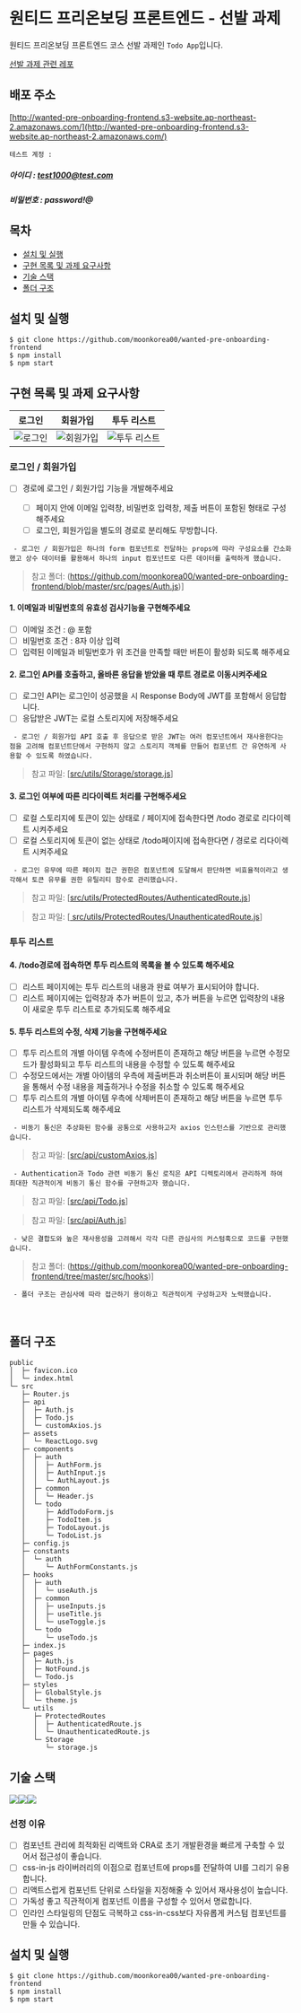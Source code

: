 # 원티드 프리온보딩 프론트엔드 - 선발 과제

원티드 프리온보딩 프론트엔드 코스 선발 과제인 `Todo App`입니다.

[선발 과제 관련 레포](https://github.com/walking-sunset/selection-task)

## **배포 주소**

[http://wanted-pre-onboarding-frontend.s3-website.ap-northeast-2.amazonaws.com/](http://wanted-pre-onboarding-frontend.s3-website.ap-northeast-2.amazonaws.com/)

`테스트 계정 :`

##### 아이디 : test1000@test.com

##### 비밀번호 : password!@

## 목차

- [설치 및 실행](#설치및실행)
- [구현 목록 및 과제 요구사항](#구현목록및과제요구사항)
- [기술 스택](#기술스택)
- [폴더 구조](#폴더구조)

## **설치 및 실행**

```
$ git clone https://github.com/moonkorea00/wanted-pre-onboarding-frontend
$ npm install
$ npm start
```

## 구현 목록 및 과제 요구사항
  
|                                                        로그인                                                         |                                                     회원가입                                                     |                                                   투두 리스트                                                    |
| :-------------------------------------------------------------------------------------------------------------------: | :--------------------------------------------------------------------------------------------------------------: | :------------------------------------------------------------------------------------------------------------: |
|    ![로그인](https://user-images.githubusercontent.com/78708082/196017717-c4f2d18f-54f1-4976-97c6-a55b660ed985.png)    | ![회원가입](https://user-images.githubusercontent.com/78708082/196017726-fd78dfaa-ee3e-431b-ac08-9e0a94b4bc5a.png) | ![투두 리스트](https://user-images.githubusercontent.com/78708082/196017727-3b8eaa75-014c-41b6-9f42-6b00741b2c58.png) |

### 로그인 / 회원가입
  
- [ ] 경로에 로그인 / 회원가입 기능을 개발해주세요
  
  - [ ] 페이지 안에 이메일 입력창, 비밀번호 입력창, 제출 버튼이 포함된 형태로 구성해주세요
  - [ ] 로그인, 회원가입을 별도의 경로로 분리해도 무방합니다.
  
 ` - 로그인 / 회원가입은 하나의 form 컴포넌트로 전달하는 props에 따라 구성요소를 간소화했고 상수 데이터를 활용해서 하나의 input 컴포넌트로 다른 데이터를 출력하게 했습니다.`
 
> 참고 폴더: (https://github.com/moonkorea00/wanted-pre-onboarding-frontend/blob/master/src/pages/Auth.js)]

#### 1. 이메일과 비밀번호의 유효성 검사기능을 구현해주세요
  
  - [ ] 이메일 조건 : @ 포함
  - [ ]  비밀번호 조건 : 8자 이상 입력
  - [ ]  입력된 이메일과 비밀번호가 위 조건을 만족할 때만 버튼이 활성화 되도록 해주세요

#### 2. 로그인 API를 호출하고, 올바른 응답을 받았을 때 루트 경로로 이동시켜주세요
  
  - [ ]  로그인 API는 로그인이 성공했을 시 Response Body에 JWT를 포함해서 응답합니다.
  - [ ]  응답받은 JWT는 로컬 스토리지에 저장해주세요
  
  ` - 로그인 / 회원가입 API 호출 후 응답으로 받은 JWT는 여러 컴포넌트에서 재사용한다는 점을 고려해 컴포넌트단에서 구현하지 않고 스토리지 객체를 만들어 컴포넌트 간 유연하게 사용할 수 있도록 하였습니다.`
  
  > 참고 파일: [[src/utils/Storage/storage.js](https://github.com/moonkorea00/wanted-pre-onboarding-frontend/blob/master/src/utils/Storage/storage.js)]

#### 3. 로그인 여부에 따른 리다이렉트 처리를 구현해주세요
  
  - [ ] 로컬 스토리지에 토큰이 있는 상태로 / 페이지에 접속한다면 /todo 경로로 리다이렉트 시켜주세요
  - [ ] 로컬 스토리지에 토큰이 없는 상태로 /todo페이지에 접속한다면 / 경로로 리다이렉트 시켜주세요

  ` - 로그인 유무에 따른 페이지 접근 권한은 컴포넌트에 도달해서 판단하면 비효율적이라고 생각해서 토큰 유무를 권한 유틸리티 함수로 관리했습니다.`

  > 참고 파일: [[src/utils/ProtectedRoutes/AuthenticatedRoute.js](https://github.com/moonkorea00/wanted-pre-onboarding-frontend/blob/master/src/utils/ProtectedRoutes/AuthenticatedRoute.js)]
  
  > 참고 파일: [[  src/utils/ProtectedRoutes/UnauthenticatedRoute.js](https://github.com/moonkorea00/wanted-pre-onboarding-frontend/blob/master/src/utils/ProtectedRoutes/UnauthenticatedRoute.js)]
  
### 투두 리스트

#### 4. /todo경로에 접속하면 투두 리스트의 목록을 볼 수 있도록 해주세요

  - [ ] 리스트 페이지에는 투두 리스트의 내용과 완료 여부가 표시되어야 합니다.
  - [ ] 리스트 페이지에는 입력창과 추가 버튼이 있고, 추가 버튼을 누르면 입력창의 내용이 새로운 투두 리스트로 추가되도록 해주세요
  
#### 5. 투두 리스트의 수정, 삭제 기능을 구현해주세요

  - [ ] 투두 리스트의 개별 아이템 우측에 수정버튼이 존재하고 해당 버튼을 누르면 수정모드가 활성화되고 투두 리스트의 내용을 수정할 수 있도록 해주세요
  - [ ] 수정모드에서는 개별 아이템의 우측에 제출버튼과 취소버튼이 표시되며 해당 버튼을 통해서 수정 내용을 제출하거나 수정을 취소할 수 있도록 해주세요
  - [ ] 투두 리스트의 개별 아이템 우측에 삭제버튼이 존재하고 해당 버튼을 누르면 투두 리스트가 삭제되도록 해주세요
  
  ` - 비동기 통신은 추상화된 함수를 공통으로 사용하고자 axios 인스턴스를 기반으로 관리했습니다.`

> 참고 파일: [[src/api/customAxios.js](https://github.com/moonkorea00/wanted-pre-onboarding-frontend/blob/master/src/api/customAxios.js)]

  ` - Authentication과 Todo 관련 비동기 통신 로직은 API 디렉토리에서 관리하게 하여 최대한 직관적이게 비동기 통신 함수를 구현하고자 했습니다.`
  
> 참고 파일: [[src/api/Todo.js](https://github.com/moonkorea00/wanted-pre-onboarding-frontend/blob/master/src/api/Todo.js)]

> 참고 파일: [[src/api/Auth.js](https://github.com/moonkorea00/wanted-pre-onboarding-frontend/blob/master/src/api/Auth.js)]

  ` - 낮은 결합도와 높은 재사용성을 고려해서 각각 다른 관심사의 커스텀훅으로 코드를 구현했습니다.`

> 참고 폴더: (https://github.com/moonkorea00/wanted-pre-onboarding-frontend/tree/master/src/hooks)]

  ` - 폴더 구조는 관심사에 따라 접근하기 용이하고 직관적이게 구성하고자 노력했습니다.`

<br />

## **폴더 구조**

```
public
│  ├─ favicon.ico
│  └─ index.html
└─ src
   ├─ Router.js
   ├─ api
   │  ├─ Auth.js
   │  ├─ Todo.js
   │  └─ customAxios.js
   ├─ assets
   │  └─ ReactLogo.svg
   ├─ components
   │  ├─ auth
   │  │  ├─ AuthForm.js
   │  │  ├─ AuthInput.js
   │  │  └─ AuthLayout.js
   │  ├─ common
   │  │  └─ Header.js
   │  └─ todo
   │     ├─ AddTodoForm.js
   │     ├─ TodoItem.js
   │     ├─ TodoLayout.js
   │     └─ TodoList.js
   ├─ config.js
   ├─ constants
   │  └─ auth
   │     └─ AuthFormConstants.js
   ├─ hooks
   │  ├─ auth
   │  │  └─ useAuth.js
   │  ├─ common
   │  │  ├─ useInputs.js
   │  │  ├─ useTitle.js
   │  │  └─ useToggle.js
   │  └─ todo
   │     └─ useTodo.js
   ├─ index.js
   ├─ pages
   │  ├─ Auth.js
   │  ├─ NotFound.js
   │  └─ Todo.js
   ├─ styles
   │  ├─ GlobalStyle.js
   │  └─ theme.js
   └─ utils
      ├─ ProtectedRoutes
      │  ├─ AuthenticatedRoute.js
      │  └─ UnauthenticatedRoute.js
      └─ Storage
         └─ storage.js
```

## **기술 스택**

<img src="https://img.shields.io/badge/javascript-F7DF1E?style=for-the-badge&logo=javascript&logoColor=black"><img src="https://img.shields.io/badge/react-61DAFB?style=for-the-badge&logo=react&logoColor=black"><img src="https://img.shields.io/badge/styled--components-DB7093?style=for-the-badge&logo=styled-components&logoColor=white"/>

### 선정 이유

  - [ ] 컴포넌트 관리에 최적화된 리액트와 CRA로 초기 개발환경을 빠르게 구축할 수 있어서 접근성이 좋습니다.
  - [ ] css-in-js 라이버러리의 이점으로 컴포넌트에 props를 전달하여 UI를 그리기 유용합니다.
  - [ ] 리액트스럽게 컴포넌트 단위로 스타일을 지정해줄 수 있어서 재사용성이 높습니다.
  - [ ] 가독성 좋고 직관적이게 컴포넌트 이름을 구성할 수 있어서 명료합니다.
  - [ ] 인라인 스타일링의 단점도 극복하고 css-in-css보다 자유롭게 커스텀 컴포넌트를 만들 수 있습니다.

## **설치 및 실행**

```
$ git clone https://github.com/moonkorea00/wanted-pre-onboarding-frontend
$ npm install
$ npm start
```
